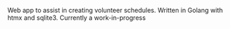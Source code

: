 Web app to assist in creating volunteer schedules. Written in Golang with htmx and sqlite3. Currently a work-in-progress
